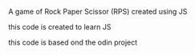 A game of Rock Paper Scissor (RPS) created using JS

this code is created to learn JS

this code is based ond the odin project
